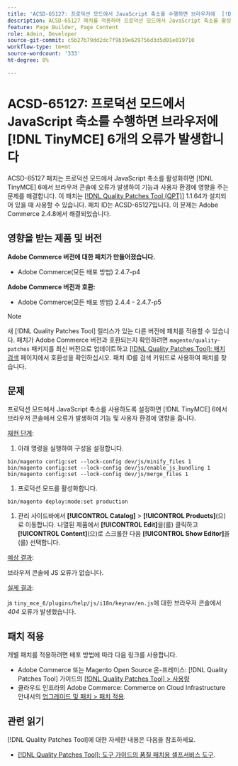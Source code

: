```yaml
---
title: 'ACSD-65127: 프로덕션 모드에서 JavaScript 축소를 수행하면 브라우저에  [!DNL TinyMCE] 6 오류가 발생합니다.'
description: ACSD-65127 패치를 적용하여 프로덕션 모드에서 JavaScript 축소를 활성화하면  [!DNL TinyMCE] 6에서 브라우저 콘솔에 오류가 발생하여 기능 및 사용자 환경에 영향을 주는 Adobe Commerce 문제를 해결합니다.
feature: Page Builder, Page Content
role: Admin, Developer
source-git-commit: c5b27b79dd2dc7f9b39e629756d3d5d01e019710
workflow-type: tm+mt
source-wordcount: '333'
ht-degree: 0%

---
```



# ACSD-65127: 프로덕션 모드에서 JavaScript 축소를 수행하면 브라우저에 [!DNL TinyMCE] 6개의 오류가 발생합니다

ACSD-65127 패치는 프로덕션 모드에서 JavaScript 축소를 활성화하면 [!DNL TinyMCE] 6에서 브라우저 콘솔에 오류가 발생하여 기능과 사용자 환경에 영향을 주는 문제를 해결합니다. 이 패치는 [[!DNL Quality Patches Tool (QPT)]](/help/tools/quality-patches-tool/quality-patches-tool-to-self-serve-quality-patches.md) 1.1.64가 설치되어 있을 때 사용할 수 있습니다. 패치 ID는 ACSD-65127입니다. 이 문제는 Adobe Commerce 2.4.8에서 해결되었습니다.

## 영향을 받는 제품 및 버전

**Adobe Commerce 버전에 대한 패치가 만들어졌습니다.**

* Adobe Commerce(모든 배포 방법) 2.4.7-p4

**Adobe Commerce 버전과 호환:**

* Adobe Commerce(모든 배포 방법) 2.4.4 - 2.4.7-p5

>[!NOTE]
>
>새 [!DNL Quality Patches Tool] 릴리스가 있는 다른 버전에 패치를 적용할 수 있습니다. 패치가 Adobe Commerce 버전과 호환되는지 확인하려면 `magento/quality-patches` 패키지를 최신 버전으로 업데이트하고 [[!DNL Quality Patches Tool]: 패치 검색](https://experienceleague.adobe.com/tools/commerce-quality-patches/index.html?lang=ko) 페이지에서 호환성을 확인하십시오. 패치 ID를 검색 키워드로 사용하여 패치를 찾습니다.

## 문제

프로덕션 모드에서 JavaScript 축소를 사용하도록 설정하면 [!DNL TinyMCE] 6에서 브라우저 콘솔에서 오류가 발생하여 기능 및 사용자 환경에 영향을 줍니다.

<u>재현 단계</u>:

1. 아래 명령을 실행하여 구성을 설정합니다.

```
bin/magento config:set --lock-config dev/js/minify_files 1
bin/magento config:set --lock-config dev/js/enable_js_bundling 1
bin/magento config:set --lock-config dev/js/merge_files 1
```

1. 프로덕션 모드를 활성화합니다.

```
bin/magento deploy:mode:set production
```

1. 관리 사이드바에서 **[!UICONTROL Catalog]** > **[!UICONTROL Products]**(으)로 이동합니다. 나열된 제품에서 **[!UICONTROL Edit]**&#x200B;을(를) 클릭하고 **[!UICONTROL Content]**(으)로 스크롤한 다음 **[!UICONTROL Show Editor]**&#x200B;을(를) 선택합니다.

<u>예상 결과</u>:

브라우저 콘솔에 JS 오류가 없습니다.

<u>실제 결과</u>:

js `tiny_mce_6/plugins/help/js/i18n/keynav/en.js`에 대한 브라우저 콘솔에서 *404* 오류가 발생했습니다.

## 패치 적용

개별 패치를 적용하려면 배포 방법에 따라 다음 링크를 사용합니다.

* Adobe Commerce 또는 Magento Open Source 온-프레미스: [!DNL Quality Patches Tool] 가이드의 [[!DNL Quality Patches Tool] > 사용량](/help/tools/quality-patches-tool/usage.md)
* 클라우드 인프라의 Adobe Commerce: Commerce on Cloud Infrastructure 안내서의 [업그레이드 및 패치 > 패치 적용](https://experienceleague.adobe.com/ko/docs/commerce-on-cloud/user-guide/develop/upgrade/apply-patches).

## 관련 읽기

[!DNL Quality Patches Tool]에 대한 자세한 내용은 다음을 참조하세요.

* [[!DNL Quality Patches Tool]: 도구 가이드의 품질 패치용 셀프서비스 도구](/help/tools/quality-patches-tool/quality-patches-tool-to-self-serve-quality-patches.md).
